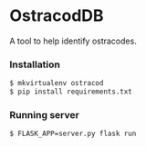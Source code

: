 # OstracodDB

A tool to help identify ostracodes.

### Installation

``` bash
$ mkvirtualenv ostracod
$ pip install requirements.txt
```

### Running server

``` bash
$ FLASK_APP=server.py flask run
```

